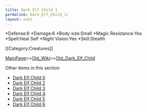 ```yaml
---
title: Dark Elf Child 1
permalink: Dark_Elf_Child_1/
layout: wiki
---
```

*Defense:6
*Damage:6
*Body size:Small
*Magic Resistance:Yes
*Spell:Heal Self
*Night Vision:Yes
*Skill:Stealth

[[Category:Creatures]]

[MainPage](/keeperrl_wiki/ "wikilink")>>[Old_Wiki](/keeperrl_wiki/Old_Wiki "wikilink")>>[Old_Dark_Elf_Child](/keeperrl_wiki/Old_Dark_Elf_Child "wikilink")

Other items in this section
-    [Dark Elf Child 0](/keeperrl_wiki/Dark_Elf_Child_0 "wikilink")
-    [Dark Elf Child 2](/keeperrl_wiki/Dark_Elf_Child_2 "wikilink")
-    [Dark Elf Child 3](/keeperrl_wiki/Dark_Elf_Child_3 "wikilink")
-    [Dark Elf Child 4](/keeperrl_wiki/Dark_Elf_Child_4 "wikilink")
-    [Dark Elf Child 5](/keeperrl_wiki/Dark_Elf_Child_5 "wikilink")
-    [Dark Elf Child 6](/keeperrl_wiki/Dark_Elf_Child_6 "wikilink")
